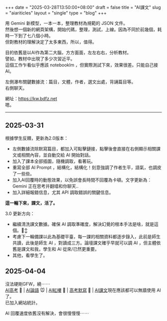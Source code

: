 +++
date = "2025-03-28T13:50:00+08:00"
draft = false
title = "AI課文"
slug = "aiariticles"
layout = "single"
type = "blog"
+++

用 Gemini 新模型，一本一本，整理教材為規範的 JSON 文件。  
然後想一個新的網頁架構，開始代碼，整理，測試，上線。因為不同於前幾個，耗時一下到了七八個小時。  
但對教材的理解決定了太多東西，所以，值得。  

目的依舊是以AI作為第二大腦，方方面面，左左右右，分析教材。  
譬如，教材中出現了多少次習近平。  
這個工作乍看似乎應該 notebooklm ，但實際測試下來，效果很差。只能自己接AI。  

左側瀑布關鍵數據流：篇目，文體，作者，選文出處，背誦篇目等。  
右側聊天。

網址：<a href="https://kw.bdfz.net" target="_blank">https://kw.bdfz.net</a>  
嗯。

---

## 2025-03-31
根據學生反饋，更新為2.0版本：

* 左側數據流除默寫篇目，都加入可點擊鏈接，點擊後會直接在右側顯示相關課文或相關內容，並自動交給 AI 開始對話。  
* 加入了課本全部插圖，隨機調取，看著玩。  
* 重寫全部 AI Prompt ，結構化，結構化！刻意強調了作者生平，語氣，也調皮了一些些。  
* 加入AI回覆時的動態效果，以免誤會長時間不回覆為卡頓。文字更新為：Gemini 正在思考并翻墙和你聊天..    
* 加入詳細報錯信息，尤其 API 調取錯誤的關鍵信息。  

**這一輪下來，課文，活了。**  

3.0 更新方向：  
* 繼續清洗課文數據。確保 AI 調取準確度，解決幻覺的根本手法是啥，就是這個。🙂‍↕️  
* 考慮下一輪備課以此為基礎平臺，每一課的相關資料都逐步錄入，此前是師生共讀，此後是師生 AI ，對讀成三方。論壇課文確乎早就可以調 AI ，但主體依舊是課文和我，學生和 AI 從來/已然更重要。  
* 其他，看學生了。  

## 2025-04-04 

沒法硬剛GFW，繞⋯⋯  
<a href="https://gk.bdfz.net" target="_blank">AI高考</a> 🦁 | <a href="https://kz.bdfz.net" target="_blank">AI論語</a> 🐭 | <a href="https://hlm.bdfz.net" target="_blank">AI紅樓</a> 🐌 | <a href="https://mf.bdfz.net" target="_blank">高考默寫</a> 🦉 | <a href="https://kw.bdfz.net" target="_blank">AI課文</a>現在應該都可以無牆使用 AI 了。  
已加入網站統計。

AI 回覆速度依舊沒有解決，會很慢慢慢⋯⋯
